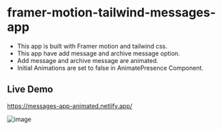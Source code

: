 # framer-motion-tailwind-messages-app
- This app is built with Framer motion and tailwind css.
- This app have add message and archive message option.
- Add message and archive message are animated.
- Initial Animations are set to false in AnimatePresence Component.

## Live Demo
https://messages-app-animated.netlify.app/

![image](https://github.com/Arslan240/framer-motion-tailwind-messages-app/assets/72486336/a18a8e33-d83f-40c5-90af-56ed67f3033c)
